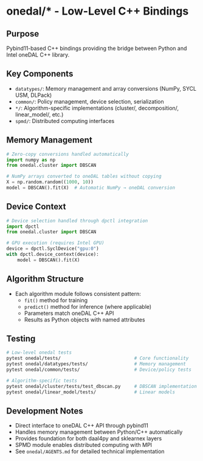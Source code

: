 # onedal/* - Low-Level C++ Bindings

## Purpose
Pybind11-based C++ bindings providing the bridge between Python and Intel oneDAL C++ library.

## Key Components
- `datatypes/`: Memory management and array conversions (NumPy, SYCL USM, DLPack)
- `common/`: Policy management, device selection, serialization
- `*/`: Algorithm-specific implementations (cluster/, decomposition/, linear_model/, etc.)
- `spmd/`: Distributed computing interfaces

## Memory Management
```python
# Zero-copy conversions handled automatically
import numpy as np
from onedal.cluster import DBSCAN

# NumPy arrays converted to oneDAL tables without copying
X = np.random.random((1000, 10))
model = DBSCAN().fit(X)  # Automatic NumPy → oneDAL conversion
```

## Device Context
```python
# Device selection handled through dpctl integration
import dpctl
from onedal.cluster import DBSCAN

# GPU execution (requires Intel GPU)
device = dpctl.SyclDevice("gpu:0")
with dpctl.device_context(device):
    model = DBSCAN().fit(X)
```

## Algorithm Structure
- Each algorithm module follows consistent pattern:
  - `fit()` method for training
  - `predict()` method for inference (where applicable)
  - Parameters match oneDAL C++ API
  - Results as Python objects with named attributes

## Testing
```bash
# Low-level onedal tests
pytest onedal/tests/                           # Core functionality
pytest onedal/datatypes/tests/                 # Memory management
pytest onedal/common/tests/                    # Device/policy tests

# Algorithm-specific tests
pytest onedal/cluster/tests/test_dbscan.py     # DBSCAN implementation
pytest onedal/linear_model/tests/              # Linear models
```

## Development Notes
- Direct interface to oneDAL C++ API through pybind11
- Handles memory management between Python/C++ automatically
- Provides foundation for both daal4py and sklearnex layers
- SPMD module enables distributed computing with MPI
- See `onedal/AGENTS.md` for detailed technical implementation